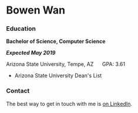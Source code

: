 # Bowen Wan

### Education       
**Bachelor of Science, Computer Science**  <p> ***Expected May 2019***</p>
Arizona State University, Tempe, AZ                    &nbsp;&nbsp;&nbsp;&nbsp;&nbsp;GPA: 3.61
- Arizona State University Dean's List

### Contact
The best way to get in touch with me is [on LinkedIn](https://www.linkedin.com/in/bowenwan/).
